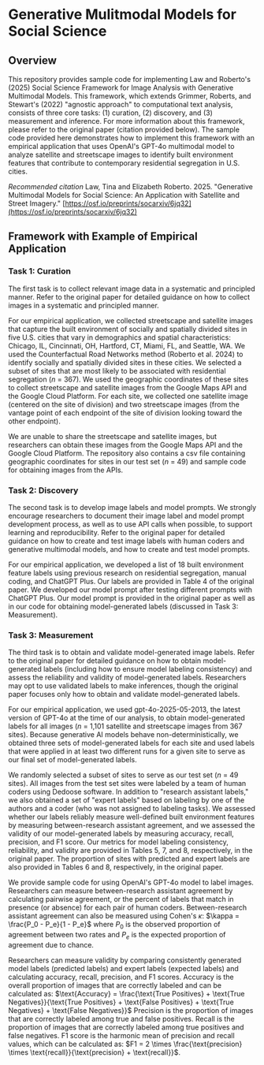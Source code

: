 # Generative Mulitmodal Models for Social Science

## Overview

This repository provides sample code for implementing Law and Roberto's (2025) Social Science Framework for Image Analysis with Generative Multimodal Models. This framework, which extends Grimmer, Roberts, and Stewart's (2022) "agnostic approach" to computational text analysis, consists of three core tasks: (1) curation, (2) discovery, and (3) measurement and inference. For more information about this framework, please refer to the original paper (citation provided below). The sample code provided here demonstrates how to implement this framework with an empirical application that uses OpenAI's GPT-4o multimodal model to analyze satellite and streetscape images to identify built environment features that contribute to contemporary residential segregation in U.S. cities.

*Recommended citation* 
Law, Tina and Elizabeth Roberto. 2025. "Generative Multimodal Models for Social Science: An Application with Satellite and Street Imagery." [https://osf.io/preprints/socarxiv/6jq32](https://osf.io/preprints/socarxiv/6jq32)

## Framework with Example of Empirical Application

### Task 1: Curation

The first task is to collect relevant image data in a systematic and principled manner. Refer to the original paper for detailed guidance on how to collect images in a systematic and principled manner.

For our empirical application, we collected streetscape and satellite images that capture the built environment of socially and spatially divided sites in five U.S. cities that vary in demographics and spatial characteristics: Chicago, IL, Cincinnati, OH, Hartford, CT, Miami, FL, and Seattle, WA. We used the Counterfactual Road Networks method (Roberto et al. 2024) to identify socially and spatially divided sites in these cities. We selected a subset of sites that are most likely to be associated with residential segregation (*n* = 367). We used the geographic coordinates of these sites to collect streetscape and satellite images from the Google Maps API and the Google Cloud Platform. For each site, we collected one satellite image (centered on the site of division) and two streetscape images (from the vantage point of each endpoint of the site of division looking toward the other endpoint).

We are unable to share the streetscape and satellite images, but researchers can obtain these images from the Google Maps API and the Google Cloud Platform. The repository also contains a csv file containing geographic coordinates for sites in our test set (*n* = 49) and sample code for obtaining images from the APIs.

### Task 2: Discovery

The second task is to develop image labels and model prompts. We strongly encourage researchers to document their image label and model prompt development process, as well as to use API calls when possible, to support learning and reproducibility. Refer to the original paper for detailed guidance on how to create and test image labels with human coders and generative multimodal models, and how to create and test model prompts.

For our empirical application, we developed a list of 18 built environment feature labels using previous research on residential segregation, manual coding, and ChatGPT Plus. Our labels are provided in Table 4 of the original paper. We developed our model prompt after testing different prompts with ChatGPT Plus. Our model prompt is provided in the original paper as well as in our code for obtaining model-generated labels (discussed in Task 3: Measurement).

### Task 3: Measurement

The third task is to obtain and validate model-generated image labels. Refer to the original paper for detailed guidance on how to obtain model-generated labels (including how to ensure model labeling consistency) and assess the reliability and validity of model-generated labels. Researchers may opt to use validated labels to make inferences, though the original paper focuses only how to obtain and validate model-generated labels.

For our empirical application, we used gpt-4o-2025-05-2013, the latest version of GPT-4o at the time of our analysis, to obtain model-generated labels for all images (*n* = 1,101 satellite and streetscape images from 367 sites). Because generative AI models behave non-deterministically, we obtained three sets of model-generated labels for each site and used labels that were applied in at least two different runs for a given site to serve as our final set of model-generated labels. 

We randomly selected a subset of sites to serve as our test set (*n* = 49 sites). All images from the test set sites were labeled by a team of human coders using Dedoose software. In addition to "research assistant labels," we also obtained a set of "expert labels" based on labeling by one of the authors and a coder (who was not assigned to labeling tasks). We assessed whether our labels reliably measure well-defined built environment features by measuring between-research assistant agreement, and we assessed the validity of our model-generated labels by measuring accuracy, recall, precision, and F1 score. Our metrics for model labeling consistency, reliability, and validity are provided in Tables 5, 7, and 8, respectively, in the original paper. The proportion of sites with predicted and expert labels are also provided in Tables 6 and 8, respectively, in the original paper.

We provide sample code for using OpenAI's GPT-4o model to label images. Researchers can measure between-research assistant agreement by calculating pairwise agreement, or the percent of labels that match in presence (or absence) for each pair of human coders. Between-research assistant agreement can also be measured using Cohen's $\kappa$: 
$\kappa = \frac{P_0 - P_e}{1 - P_e}$
where $P_0$ is the observed proportion of agreement between two rates and $P_e$ is the expected proportion of agreement due to chance. 

Researchers can measure validity by comparing consistently generated model labels (predicted labels) and expert labels (expected labels) and calculating accuracy, recall, precision, and F1 scores. Accuracy is the overall proportion of images that are correctly labeled and can be calculated as:
$\text{Accuracy} = \frac{\text{True Positives} + \text{True Negatives}}{\text{True Positives} + \text{False Positives} + \text{True Negatives} + \text{False Negatives}}$
Precision is the proportion of images that are correctly labeled among true and false positives. Recall is the proportion of images that are correctly labeled among true positives and false negatives. F1 score is the harmonic mean of precision and recall values, which can be calculated as:
$F1 = 2 \times \frac{\text{precision} \times \text{recall}}{\text{precision} + \text{recall}}$.

